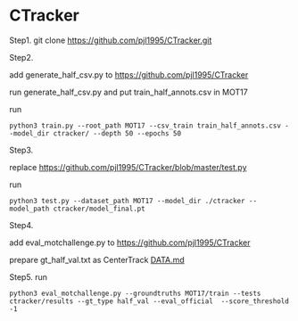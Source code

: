 # CTracker

Step1.  git clone https://github.com/pjl1995/CTracker.git


Step2. 

add generate_half_csv.py to https://github.com/pjl1995/CTracker

run generate_half_csv.py and put train_half_annots.csv in MOT17

run
```
python3 train.py --root_path MOT17 --csv_train train_half_annots.csv --model_dir ctracker/ --depth 50 --epochs 50
```

Step3. 

replace https://github.com/pjl1995/CTracker/blob/master/test.py

run
```
python3 test.py --dataset_path MOT17 --model_dir ./ctracker --model_path ctracker/model_final.pt
```

Step4. 

add eval_motchallenge.py to https://github.com/pjl1995/CTracker

prepare gt_half_val.txt as CenterTrack [DATA.md](https://github.com/xingyizhou/CenterTrack/blob/master/readme/DATA.md)


Step5. run
```
python3 eval_motchallenge.py --groundtruths MOT17/train --tests ctracker/results --gt_type half_val --eval_official  --score_threshold -1
```
